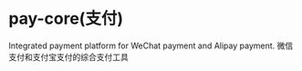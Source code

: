 # pay-core(支付)
Integrated payment platform for WeChat payment and Alipay payment.
微信支付和支付宝支付的综合支付工具

